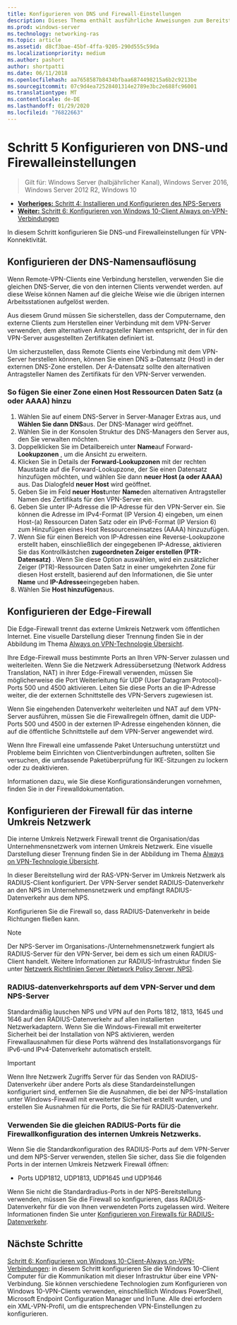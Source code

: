 ```yaml
---
title: Konfigurieren von DNS und Firewall-Einstellungen
description: Dieses Thema enthält ausführliche Anweisungen zum Bereitstellen von Always on-VPN in Windows Server 2016.
ms.prod: windows-server
ms.technology: networking-ras
ms.topic: article
ms.assetid: d8cf3bae-45bf-4ffa-9205-290d555c59da
ms.localizationpriority: medium
ms.author: pashort
author: shortpatti
ms.date: 06/11/2018
ms.openlocfilehash: aa7658587b8434bfbaa6874498215a6b2c9213be
ms.sourcegitcommit: 07c9d4ea72528401314e2789e3bc2e688fc96001
ms.translationtype: MT
ms.contentlocale: de-DE
ms.lasthandoff: 01/29/2020
ms.locfileid: "76822663"
---
```

# <a name="step-5-configure-dns-and-firewall-settings"></a>Schritt 5 Konfigurieren von DNS-und Firewalleinstellungen

>Gilt für: Windows Server (halbjährlicher Kanal), Windows Server 2016, Windows Server 2012 R2, Windows 10

- [**Vorheriges:** Schritt 4: Installieren und Konfigurieren des NPS-Servers](vpn-deploy-nps.md)
- [**Weiter:** Schritt 6: Konfigurieren von Windows 10-Client Always on-VPN-Verbindungen](vpn-deploy-client-vpn-connections.md)

In diesem Schritt konfigurieren Sie DNS-und Firewalleinstellungen für VPN-Konnektivität.

## <a name="configure-dns-name-resolution"></a>Konfigurieren der DNS-Namensauflösung

Wenn Remote-VPN-Clients eine Verbindung herstellen, verwenden Sie die gleichen DNS-Server, die von den internen Clients verwendet werden. auf diese Weise können Namen auf die gleiche Weise wie die übrigen internen Arbeitsstationen aufgelöst werden.

Aus diesem Grund müssen Sie sicherstellen, dass der Computername, den externe Clients zum Herstellen einer Verbindung mit dem VPN-Server verwenden, dem alternativen Antragsteller Namen entspricht, der in für den VPN-Server ausgestellten Zertifikaten definiert ist.

Um sicherzustellen, dass Remote Clients eine Verbindung mit dem VPN-Server herstellen können, können Sie einen DNS a-Datensatz (Host) in der externen DNS-Zone erstellen. Der A-Datensatz sollte den alternativen Antragsteller Namen des Zertifikats für den VPN-Server verwenden.

### <a name="to-add-a-host-a-or-aaaa-resource-record-to-a-zone"></a>So fügen Sie einer Zone einen Host Ressourcen Daten Satz (a oder AAAA) hinzu

1. Wählen Sie auf einem DNS-Server in Server-Manager Extras aus, und **Wählen Sie dann** **DNS**aus. Der DNS-Manager wird geöffnet.
2. Wählen Sie in der Konsolen Struktur des DNS-Managers den Server aus, den Sie verwalten möchten.
3. Doppelklicken Sie im Detailbereich unter **Name**auf Forward- **Lookupzonen** , um die Ansicht zu erweitern.
4. Klicken Sie in Details der **Forward-Lookupzonen** mit der rechten Maustaste auf die Forward-Lookupzone, der Sie einen Datensatz hinzufügen möchten, und wählen Sie dann **neuer Host (a oder AAAA)** aus. Das Dialogfeld **neuer Host** wird geöffnet.
5. Geben Sie im Feld **neuer Host**unter **Name**den alternativen Antragsteller Namen des Zertifikats für den VPN-Server ein.
6. Geben Sie unter IP-Adresse die IP-Adresse für den VPN-Server ein. Sie können die Adresse im IPv4-Format (IP Version 4) eingeben, um einen Host-(a) Ressourcen Daten Satz oder ein IPv6-Format (IP Version 6) zum Hinzufügen eines Host Ressourceneinsatzes (AAAA) hinzuzufügen.
7. Wenn Sie für einen Bereich von IP-Adressen eine Reverse-Lookupzone erstellt haben, einschließlich der eingegebenen IP-Adresse, aktivieren Sie das Kontrollkästchen **zugeordneten Zeiger erstellen (PTR-Datensatz)** .  Wenn Sie diese Option auswählen, wird ein zusätzlicher Zeiger (PTR)-Ressourcen Daten Satz in einer umgekehrten Zone für diesen Host erstellt, basierend auf den Informationen, die Sie unter **Name** und **IP-Adresse**eingegeben haben.
8. Wählen Sie **Host hinzufügen**aus.

## <a name="configure-the-edge-firewall"></a>Konfigurieren der Edge-Firewall

Die Edge-Firewall trennt das externe Umkreis Netzwerk vom öffentlichen Internet. Eine visuelle Darstellung dieser Trennung finden Sie in der Abbildung im Thema [Always on VPN-Technologie Übersicht](../always-on-vpn-technology-overview.md).

Ihre Edge-Firewall muss bestimmte Ports an Ihren VPN-Server zulassen und weiterleiten. Wenn Sie die Netzwerk Adressübersetzung (Network Address Translation, NAT) in ihrer Edge-Firewall verwenden, müssen Sie möglicherweise die Port Weiterleitung für UDP (User Datagram Protocol)-Ports 500 und 4500 aktivieren. Leiten Sie diese Ports an die IP-Adresse weiter, die der externen Schnittstelle des VPN-Servers zugewiesen ist.

Wenn Sie eingehenden Datenverkehr weiterleiten und NAT auf dem VPN-Server ausführen, müssen Sie die Firewallregeln öffnen, damit die UDP-Ports 500 und 4500 in der externen IP-Adresse eingehenden können, die auf die öffentliche Schnittstelle auf dem VPN-Server angewendet wird.

Wenn Ihre Firewall eine umfassende Paket Untersuchung unterstützt und Probleme beim Einrichten von Clientverbindungen auftreten, sollten Sie versuchen, die umfassende Paketüberprüfung für IKE-Sitzungen zu lockern oder zu deaktivieren.

Informationen dazu, wie Sie diese Konfigurationsänderungen vornehmen, finden Sie in der Firewalldokumentation.

## <a name="configure-the-internal-perimeter-network-firewall"></a>Konfigurieren der Firewall für das interne Umkreis Netzwerk

Die interne Umkreis Netzwerk Firewall trennt die Organisation/das Unternehmensnetzwerk vom internen Umkreis Netzwerk. Eine visuelle Darstellung dieser Trennung finden Sie in der Abbildung im Thema [Always on VPN-Technologie Übersicht](../always-on-vpn-technology-overview.md).

In dieser Bereitstellung wird der RAS-VPN-Server im Umkreis Netzwerk als RADIUS-Client konfiguriert.  Der VPN-Server sendet RADIUS-Datenverkehr an den NPS im Unternehmensnetzwerk und empfängt RADIUS-Datenverkehr aus dem NPS.

Konfigurieren Sie die Firewall so, dass RADIUS-Datenverkehr in beide Richtungen fließen kann.

>[!NOTE]
>Der NPS-Server im Organisations-/Unternehmensnetzwerk fungiert als RADIUS-Server für den VPN-Server, bei dem es sich um einen RADIUS-Client handelt. Weitere Informationen zur RADIUS-Infrastruktur finden Sie unter [Netzwerk Richtlinien Server (Network Policy Server, NPS)](../../../../../networking/technologies/nps/nps-top.md).

### <a name="radius-traffic-ports-on-the-vpn-server-and-nps-server"></a>RADIUS-datenverkehrsports auf dem VPN-Server und dem NPS-Server

Standardmäßig lauschen NPS und VPN auf den Ports 1812, 1813, 1645 und 1646 auf den RADIUS-Datenverkehr auf allen installierten Netzwerkadaptern. Wenn Sie die Windows-Firewall mit erweiterter Sicherheit bei der Installation von NPS aktivieren, werden Firewallausnahmen für diese Ports während des Installationsvorgangs für IPv6-und IPv4-Datenverkehr automatisch erstellt.

>[!IMPORTANT]
>Wenn Ihre Netzwerk Zugriffs Server für das Senden von RADIUS-Datenverkehr über andere Ports als diese Standardeinstellungen konfiguriert sind, entfernen Sie die Ausnahmen, die bei der NPS-Installation unter Windows-Firewall mit erweiterter Sicherheit erstellt wurden, und erstellen Sie Ausnahmen für die Ports, die Sie für RADIUS-Datenverkehr.

### <a name="use-the-same-radius-ports-for-the-internal-perimeter-network-firewall-configuration"></a>Verwenden Sie die gleichen RADIUS-Ports für die Firewallkonfiguration des internen Umkreis Netzwerks.

Wenn Sie die Standardkonfiguration des RADIUS-Ports auf dem VPN-Server und dem NPS-Server verwenden, stellen Sie sicher, dass Sie die folgenden Ports in der internen Umkreis Netzwerk Firewall öffnen:

- Ports UDP1812, UDP1813, UDP1645 und UDP1646

Wenn Sie nicht die Standardradius-Ports in der NPS-Bereitstellung verwenden, müssen Sie die Firewall so konfigurieren, dass RADIUS-Datenverkehr für die von Ihnen verwendeten Ports zugelassen wird. Weitere Informationen finden Sie unter [Konfigurieren von Firewalls für RADIUS-Datenverkehr](../../../../../networking/technologies/nps/nps-firewalls-configure.md).

## <a name="next-steps"></a>Nächste Schritte

[Schritt 6: Konfigurieren von Windows 10-Client-Always on-VPN-Verbindungen](vpn-deploy-client-vpn-connections.md): in diesem Schritt konfigurieren Sie die Windows 10-Client Computer für die Kommunikation mit dieser Infrastruktur über eine VPN-Verbindung. Sie können verschiedene Technologien zum Konfigurieren von Windows 10-VPN-Clients verwenden, einschließlich Windows PowerShell, Microsoft Endpoint Configuration Manager und InTune. Alle drei erfordern ein XML-VPN-Profil, um die entsprechenden VPN-Einstellungen zu konfigurieren.